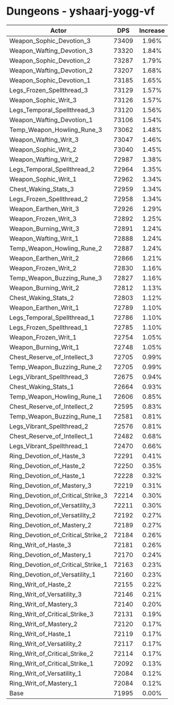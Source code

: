 # Dungeons - yshaarj-yogg-vf
| Actor | DPS | Increase |
|---|:---:|:---:|
|Weapon_Sophic_Devotion_3|73409|1.96%|
|Weapon_Wafting_Devotion_3|73320|1.84%|
|Weapon_Sophic_Devotion_2|73287|1.79%|
|Weapon_Wafting_Devotion_2|73207|1.68%|
|Weapon_Sophic_Devotion_1|73185|1.65%|
|Legs_Frozen_Spellthread_3|73129|1.57%|
|Weapon_Sophic_Writ_3|73126|1.57%|
|Legs_Temporal_Spellthread_3|73120|1.56%|
|Weapon_Wafting_Devotion_1|73106|1.54%|
|Temp_Weapon_Howling_Rune_3|73062|1.48%|
|Weapon_Wafting_Writ_3|73047|1.46%|
|Weapon_Sophic_Writ_2|73040|1.45%|
|Weapon_Wafting_Writ_2|72987|1.38%|
|Legs_Temporal_Spellthread_2|72964|1.35%|
|Weapon_Sophic_Writ_1|72962|1.34%|
|Chest_Waking_Stats_3|72959|1.34%|
|Legs_Frozen_Spellthread_2|72958|1.34%|
|Weapon_Earthen_Writ_3|72926|1.29%|
|Weapon_Frozen_Writ_3|72892|1.25%|
|Weapon_Burning_Writ_3|72891|1.24%|
|Weapon_Wafting_Writ_1|72888|1.24%|
|Temp_Weapon_Howling_Rune_2|72887|1.24%|
|Weapon_Earthen_Writ_2|72866|1.21%|
|Weapon_Frozen_Writ_2|72830|1.16%|
|Temp_Weapon_Buzzing_Rune_3|72827|1.16%|
|Weapon_Burning_Writ_2|72812|1.13%|
|Chest_Waking_Stats_2|72803|1.12%|
|Weapon_Earthen_Writ_1|72789|1.10%|
|Legs_Temporal_Spellthread_1|72786|1.10%|
|Legs_Frozen_Spellthread_1|72785|1.10%|
|Weapon_Frozen_Writ_1|72754|1.05%|
|Weapon_Burning_Writ_1|72748|1.05%|
|Chest_Reserve_of_Intellect_3|72705|0.99%|
|Temp_Weapon_Buzzing_Rune_2|72705|0.99%|
|Legs_Vibrant_Spellthread_3|72675|0.94%|
|Chest_Waking_Stats_1|72664|0.93%|
|Temp_Weapon_Howling_Rune_1|72606|0.85%|
|Chest_Reserve_of_Intellect_2|72595|0.83%|
|Temp_Weapon_Buzzing_Rune_1|72581|0.81%|
|Legs_Vibrant_Spellthread_2|72576|0.81%|
|Chest_Reserve_of_Intellect_1|72482|0.68%|
|Legs_Vibrant_Spellthread_1|72470|0.66%|
|Ring_Devotion_of_Haste_3|72291|0.41%|
|Ring_Devotion_of_Haste_2|72250|0.35%|
|Ring_Devotion_of_Haste_1|72228|0.32%|
|Ring_Devotion_of_Mastery_3|72219|0.31%|
|Ring_Devotion_of_Critical_Strike_3|72214|0.30%|
|Ring_Devotion_of_Versatility_3|72211|0.30%|
|Ring_Devotion_of_Versatility_2|72192|0.27%|
|Ring_Devotion_of_Mastery_2|72189|0.27%|
|Ring_Devotion_of_Critical_Strike_2|72184|0.26%|
|Ring_Writ_of_Haste_3|72181|0.26%|
|Ring_Devotion_of_Mastery_1|72170|0.24%|
|Ring_Devotion_of_Critical_Strike_1|72163|0.23%|
|Ring_Devotion_of_Versatility_1|72160|0.23%|
|Ring_Writ_of_Haste_2|72155|0.22%|
|Ring_Writ_of_Versatility_3|72146|0.21%|
|Ring_Writ_of_Mastery_3|72140|0.20%|
|Ring_Writ_of_Critical_Strike_3|72131|0.19%|
|Ring_Writ_of_Mastery_2|72120|0.17%|
|Ring_Writ_of_Haste_1|72119|0.17%|
|Ring_Writ_of_Versatility_2|72117|0.17%|
|Ring_Writ_of_Critical_Strike_2|72114|0.17%|
|Ring_Writ_of_Critical_Strike_1|72092|0.13%|
|Ring_Writ_of_Versatility_1|72084|0.12%|
|Ring_Writ_of_Mastery_1|72084|0.12%|
|Base|71995|0.00%|
